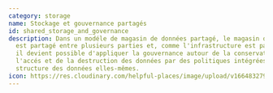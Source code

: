 ```yaml
---
category: storage
name: Stockage et gouvernance partagés
id: shared_storage_and_governance
description: Dans un modéle de magasin de données partagé, le magasin de données
  est partagé entre plusieurs parties et, comme l'infrastructure est partagée,
  il devient possible d'appliquer la gouvernance autour de la conservation, de
  l'accés et de la destruction des données par des politiques intégrées à la
  structure des données elles-mêmes.
icon: https://res.cloudinary.com/helpful-places/image/upload/v1664832797/dtpr-icons/storage/cloud_gvkk5g.svg
---
```

